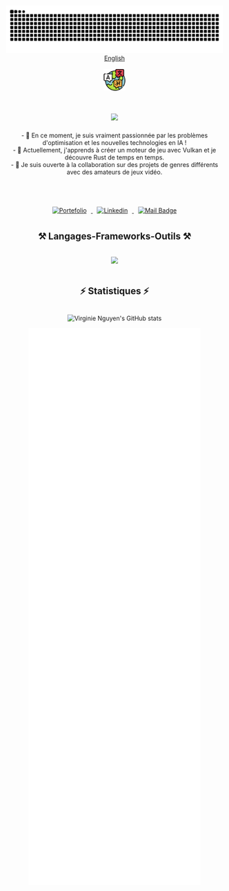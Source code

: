 <picture>
  <source media="(prefers-color-scheme: dark)" srcset="https://github.com/vngupro/vngupro/blob/snake/github-snake-dark.svg">
  <source media="(prefers-color-scheme: light)" srcset="https://github.com/vngupro/vngupro/blob/snake/github-snake.svg">
  <img alt="github-snake" src="https://github.com/vngupro/vngupro/blob/snake/github-snake.svg">
</picture>

<br>

<div align="center">
  <a href="https://github.com/vngupro/vngupro/blob/main/README.md"><span>English</span></a>
</div>

<br>

<div align="center">
    <img src="languages.png" width="50" height="50"/>
</div>

<h1 align="center">
    <img src="https://readme-typing-svg.herokuapp.com/?font=Righteous&color=20B34A&size=35&center=true&vCenter=true&width=500&height=70&duration=4000&lines=Salut+!+👋;+Je+suis+Virginie+Nguyen+!;" />
</h1>

<div align="center">
- 👀 En ce moment, je suis vraiment passionnée par les problèmes d'optimisation et les nouvelles technologies en IA !<br>
- 🌱 Actuellement, j'apprends à créer un moteur de jeu avec Vulkan et je découvre Rust de temps en temps.<br>
- 💞️ Je suis ouverte à la collaboration sur des projets de genres différents avec des amateurs de jeux vidéo.<br>
</div>

<br><br>
<div align="center">
  <a href="https://virginienguyen.wixsite.com/portefolio">
    <img src="https://img.shields.io/badge/-Portefolio-900C3F?style=for-the-badge&logo=todoist&logoColor=white" alt="Portefolio" style="margin: 10px;">
  </a>
  <a href="https://www.linkedin.com/in/nguyenvirginie/">
    <img src="https://img.shields.io/badge/-Virginie_Nguyen-0e76a8?style=for-the-badge&logo=linkedin" alt="Linkedin" style="margin: 10px;">
  </a>
  <a href="mailto:vngu.pro@gmail.com">
    <img src="https://img.shields.io/badge/-Virginie_Nguyen-c0392b?style=for-the-badge&logo=gmail&logoColor=white" alt="Mail Badge" style="margin: 10px;">
  </a>
</div>

<h2 align="center">⚒️ Langages-Frameworks-Outils ⚒️</h2>
<br/>
<div align="center">
    <img src="https://skillicons.dev/icons?i=cpp,cs,python,unity,unreal,bash,github"/><br>
</div>
<br/>

<h2 align="center">⚡ Statistiques ⚡</h2>
<br>

<div align="center">
  <img alt="Virginie Nguyen's GitHub stats" src="https://github-readme-stats.vercel.app/api?username=vngupro&show_icons=true&rank_icon=github&theme=react"/>
</div>

<p align="center">
  <img src="/github-metrics.svg" alt="Metrics" width="400">
</p>
